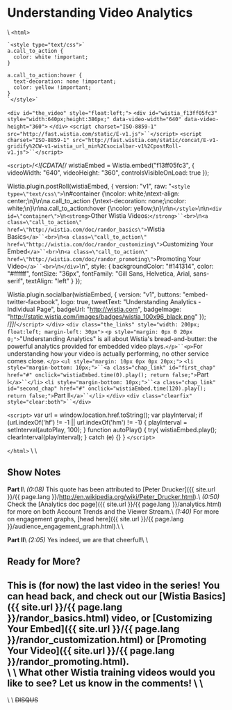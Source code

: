 # Understanding Video Analytics

\\
`<html>`



    `<style type="text/css">`
    a.call_to_action {
      color: white !important;
    }

    a.call_to_action:hover {
      text-decoration: none !important;
      color: yellow !important;
    }
    `</style>`
`<div id="the_video" style="float:left;">`
`<div id="wistia_f13ff05fc3" style="width:640px;height:386px;" data-video-width="640" data-video-height="360">`&nbsp;`</div>`
`<script charset="ISO-8859-1" src="http://fast.wistia.com/static/E-v1.js">``</script>`
`<script charset="ISO-8859-1" src="http://fast.wistia.com/static/concat/E-v1-gridify%2CW-v1-wistia_url_min%2Csocialbar-v1%2CpostRoll-v1.js">``</script>`

`<script>`/*<![CDATA[*/
wistiaEmbed = Wistia.embed("f13ff05fc3", {
    videoWidth: "640",
    videoHeight: "360",
    controlsVisibleOnLoad: true
});

Wistia.plugin.postRoll(wistiaEmbed, {
    version: "v1",
    raw: "`<style type=\"text/css\">`\n#container {\ncolor: white;\ntext-align: center;\n}\n\na.call_to_action {\ntext-decoration: none;\ncolor: white;\n}\n\na.call_to_action:hover {\ncolor: yellow;\n}\n\n`</style>`\n\n`<div id=\"container\">`\n`<strong>`Other Wistia Videos:`</strong>``<br>`\n`<a class=\"call_to_action\" href=\"http://wistia.com/doc/randor_basics\">`Wistia Basics`</a>``<br>`\n`<a class=\"call_to_action\" href=\"http://wistia.com/doc/randor_customizing\">`Customizing Your Embed`</a>``<br>`\n`<a class=\"call_to_action\" href=\"http://wistia.com/doc/randor_promoting\">`Promoting Your Video`</a>``<br>`\n`</div>`\n",
    style: {
    backgroundColor: "#141314",
    color: "#ffffff",
    fontSize: "36px",
    fontFamily: "Gill Sans, Helvetica, Arial, sans-serif",
    textAlign: "left"
    }
});

Wistia.plugin.socialbar(wistiaEmbed, {
    version: "v1",
    buttons: "embed-twitter-facebook",
    logo: true,
    tweetText: "Understanding Analytics - Individual Page",
    badgeUrl: "http://wistia.com",
    badgeImage: "http://static.wistia.com/images/badges/wistia_100x96_black.png"
});
/*]]*/`</script>`
`</div>`
`<div class="the_links" style="width: 200px; float:left; margin-left: 30px">`
`<p style="margin: 0px 0 20px 0;">`"Understanding Analytics" is all about Wistia's bread-and-butter: the powerful analytics provided for embedded video plays.`</p>``<p>`For understanding how your video is actually performing, no other service comes close. `</p>`
`<ul style="margin: 10px 0px 0px 20px;">`
`<li style="margin-bottom: 10px;">``<a class="chap_link" id="first_chap" href="#" onclick="wistiaEmbed.time(0).play(); return false;">`Part I`</a>``</li>`
`<li style="margin-bottom: 10px;">``<a class="chap_link" id="second_chap" href="#" onclick="wistiaEmbed.time(120).play(); return false;">`Part II`</a>``</li>`
`</div>`
`<div class="clearfix" style="clear:both">``</div>`

`<script>`
var url = window.location.href.toString();
var playInterval;
if (url.indexOf('hf') != -1 || url.indexOf('hm') != -1)
{
    playInterval = setInterval(autoPlay, 100);
}
function autoPlay()
{
    try{
    wistiaEmbed.play();
    clearInterval(playInterval);
    } catch (e) {}
}
`</script>`

`</html>`
\\
\\
## Show Notes

**Part I**\\
*(0:08)* This quote has been attributed to [Peter Drucker]({{ site.url }}/{{ page.lang }}/http://en.wikipedia.org/wiki/Peter_Drucker.html).\\
*(0:50)* Check the [Analytics doc page]({{ site.url }}/{{ page.lang }}/analytics.html) for more on both Account Trends and the Viewer Stream.\\
*(1:40)* For more on engagement graphs, [head here]({{ site.url }}/{{ page.lang }}/audience_engagement_graph.html).\\
\\

**Part II**\\
*(2:05)* Yes indeed, we are that cheerful!\\
\\
## Ready for More?

This is (for now) the last video in the series!  You can head back, and check out our [Wistia Basics]({{ site.url }}/{{ page.lang }}/randor_basics.html) video, or [Customizing Your Embed]({{ site.url }}/{{ page.lang }}/randor_customization.html) or [Promoting Your Video]({{ site.url }}/{{ page.lang }}/randor_promoting.html).  
\\
\\
What other Wistia training videos would you like to see?  Let us know in the comments!
\\
\\
----
\\
\\
~~DISQUS~~
